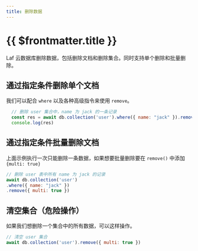 ```yaml
---
title: 删除数据
---
```


# {{ $frontmatter.title }}

Laf 云数据库删除数据，包括删除文档和删除集合。同时支持单个删除和批量删除。

## 通过指定条件删除单个文档

我们可以配合 `where` 以及各种高级指令来使用 `remove`。

```js
  // 删除 user 集合中，name 为 jack 的一条记录
  const res = await db.collection('user').where({ name: "jack" }).remove()
  console.log(res)
```

## 通过指定条件批量删除文档

上面示例执行一次只能删除一条数据，如果想要批量删除要在 `remove()` 中添加 `{multi: true}`

```js
// 删除 user 表中所有 name 为 jack 的记录
await db.collection('user')
.where({ name: "jack" })
.remove({ multi: true })
```

## 清空集合（危险操作）

如果我们想删除一个集合中的所有数据，可以这样操作。

```js
// 清空 user 集合
await db.collection('user').remove({ multi: true })
```
